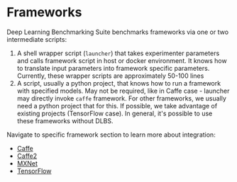 # __Frameworks__

Deep Learning Benchmarking Suite benchmarks frameworks via one or two intermediate scripts:

1. A shell wrapper script (`launcher`) that takes experimenter parameters and calls framework script in host or docker environment. It knows how to translate input parameters into framework specific parameters. Currently, these wrapper scripts are approximately 50-100 lines
2. A script, usually a python project, that knows how to run a framework with specified models. May not be required, like in Caffe case - launcher may directly invoke `caffe` framework. For other frameworks, we usually need a python project that for this. If possible, we take advantage of existing projects (TensorFlow case). In general, it's possible to use these frameworks without DLBS.

Navigate to specific framework section to learn more about integration:

* [Caffe](/frameworks/caffe.md?id=caffe)
* [Caffe2](/frameworks/caffe2.md?id=caffe2)
* [MXNet](/frameworks/mxnet.md?id=mxnet)
* [TensorFlow](/frameworks/tensorflow.md?id=tensorflow)
